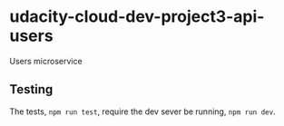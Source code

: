 # udacity-cloud-dev-project3-api-users
Users microservice

## Testing
The tests, `npm run test`, require the dev sever be running, `npm run dev`.
